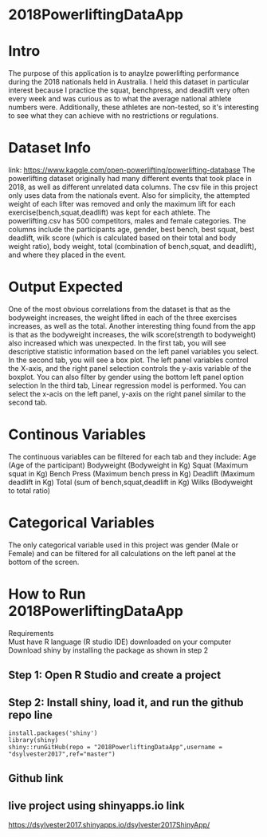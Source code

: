 # 2018PowerliftingDataApp

# Intro
The purpose of this application is to anaylze powerlifting performance during the 2018 nationals held in Australia. I held this dataset in particular interest because I practice the squat, benchpress, and deadlift very often every week and was curious as to what the average national athlete numbers were. Additionally, these athletes are non-tested, so it's interesting to see what they can achieve with no restrictions or regulations. 

# Dataset Info
link: https://www.kaggle.com/open-powerlifting/powerlifting-database
The powerlifting dataset originally had many different events that took place in 2018, as well as different unrelated data columns. The csv file in this project only uses data from the nationals event. Also for simplicity, the attempted weight of each lifter was removed and only the maximum lift for each exercise(bench,squat,deadlift) was kept for each athlete.
The powerlifting.csv has 500 competitors, males and female categories. The columns include the participants age, gender, best bench, best squat, best deadlift, wilk score (which is calculated based on their total and body weight ratio), body weight, total (combination of bench,squat, and deadlift), and where they placed in the event.
# Output Expected
One of the most obvious correlations from the dataset is that as the bodyweight increases, the weight lifted in each of the three exercises increases, as well as the total. Another interesting thing found from the app is that as the bodyweight increases, the wilk score(strength to bodyweight) also increased which was unexpected. 
In the first tab, you will see descriptive statistic information based on the left panel variables you select. 
In the second tab, you will see a box plot. The left panel variables control the X-axis, and the right panel selection controls the y-axis variable of the boxplot. You can also filter by gender using the bottom left panel option selection
In the third tab, Linear regression model is performed. You can select the x-acis on the left panel, y-axis on the right panel similar to the second tab.
# Continous Variables
The continuous variables can be filtered for each tab and they include:
Age (Age of the participant)
Bodyweight (Bodyweight in Kg)
Squat (Maximum squat in Kg)
Bench Press (Maximum bench press in Kg)
Deadlift (Maximum deadlift in Kg)
Total (sum of bench,squat,deadlift in Kg)
Wilks (Bodyweight to total ratio)

# Categorical Variables
The only categorical variable used in this project was gender (Male or Female) and can be filtered for all calculations on the left panel at the bottom of the screen.
# How to Run 2018PowerliftingDataApp
Requirements <br/>
Must have R language (R studio IDE) downloaded on your computer
Download shiny by installing the package as shown in step 2

## Step 1: Open R Studio and create a project

## Step 2: Install shiny, load it, and run the github repo line
```
install.packages('shiny') 
library(shiny) 
shiny::runGitHub(repo = "2018PowerliftingDataApp",username = "dsylvester2017",ref="master")  
```
## Github link 


## live project using shinyapps.io link
https://dsylvester2017.shinyapps.io/dsylvester2017ShinyApp/































































































































